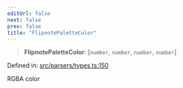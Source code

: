 ```yaml
---
editUrl: false
next: false
prev: false
title: "FlipnotePaletteColor"
---
```


> **FlipnotePaletteColor**: \[`number`, `number`, `number`, `number`\]

Defined in: [src/parsers/types.ts:150](https://github.com/jaames/flipnote.js/blob/a8a7e56268fb7f3a0039ade6ddc69a607deedd27/src/parsers/types.ts#L150)

RGBA color
